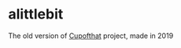 # alittlebit
The old version of [Cupofthat](https://cupofthat--daily.web.app/) project, made in 2019
